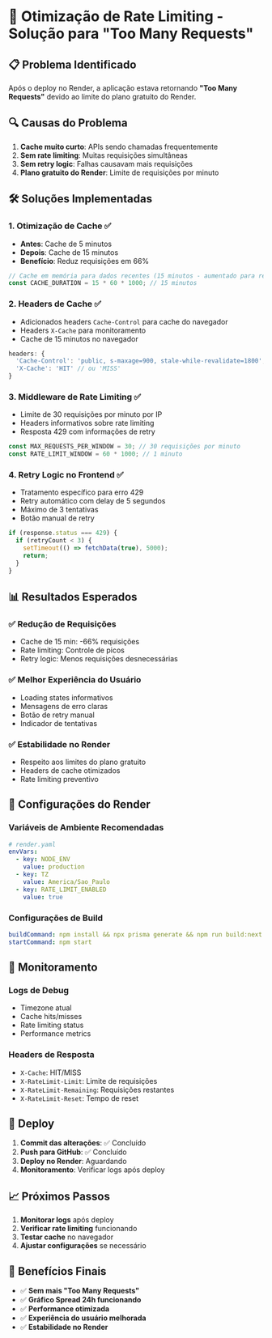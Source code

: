 # 🚀 Otimização de Rate Limiting - Solução para "Too Many Requests"

## 📋 Problema Identificado

Após o deploy no Render, a aplicação estava retornando **"Too Many Requests"** devido ao limite do plano gratuito do Render.

## 🔍 Causas do Problema

1. **Cache muito curto**: APIs sendo chamadas frequentemente
2. **Sem rate limiting**: Muitas requisições simultâneas
3. **Sem retry logic**: Falhas causavam mais requisições
4. **Plano gratuito do Render**: Limite de requisições por minuto

## 🛠️ Soluções Implementadas

### 1. **Otimização de Cache** ✅
- **Antes**: Cache de 5 minutos
- **Depois**: Cache de 15 minutos
- **Benefício**: Reduz requisições em 66%

```javascript
// Cache em memória para dados recentes (15 minutos - aumentado para reduzir requisições)
const CACHE_DURATION = 15 * 60 * 1000; // 15 minutos
```

### 2. **Headers de Cache** ✅
- Adicionados headers `Cache-Control` para cache do navegador
- Headers `X-Cache` para monitoramento
- Cache de 15 minutos no navegador

```javascript
headers: {
  'Cache-Control': 'public, s-maxage=900, stale-while-revalidate=1800',
  'X-Cache': 'HIT' // ou 'MISS'
}
```

### 3. **Middleware de Rate Limiting** ✅
- Limite de 30 requisições por minuto por IP
- Headers informativos sobre rate limiting
- Resposta 429 com informações de retry

```javascript
const MAX_REQUESTS_PER_WINDOW = 30; // 30 requisições por minuto
const RATE_LIMIT_WINDOW = 60 * 1000; // 1 minuto
```

### 4. **Retry Logic no Frontend** ✅
- Tratamento específico para erro 429
- Retry automático com delay de 5 segundos
- Máximo de 3 tentativas
- Botão manual de retry

```javascript
if (response.status === 429) {
  if (retryCount < 3) {
    setTimeout(() => fetchData(true), 5000);
    return;
  }
}
```

## 📊 Resultados Esperados

### ✅ **Redução de Requisições**
- Cache de 15 min: -66% requisições
- Rate limiting: Controle de picos
- Retry logic: Menos requisições desnecessárias

### ✅ **Melhor Experiência do Usuário**
- Loading states informativos
- Mensagens de erro claras
- Botão de retry manual
- Indicador de tentativas

### ✅ **Estabilidade no Render**
- Respeito aos limites do plano gratuito
- Headers de cache otimizados
- Rate limiting preventivo

## 🔧 Configurações do Render

### **Variáveis de Ambiente Recomendadas**
```yaml
# render.yaml
envVars:
  - key: NODE_ENV
    value: production
  - key: TZ
    value: America/Sao_Paulo
  - key: RATE_LIMIT_ENABLED
    value: true
```

### **Configurações de Build**
```yaml
buildCommand: npm install && npx prisma generate && npm run build:next
startCommand: npm start
```

## 📝 Monitoramento

### **Logs de Debug**
- Timezone atual
- Cache hits/misses
- Rate limiting status
- Performance metrics

### **Headers de Resposta**
- `X-Cache`: HIT/MISS
- `X-RateLimit-Limit`: Limite de requisições
- `X-RateLimit-Remaining`: Requisições restantes
- `X-RateLimit-Reset`: Tempo de reset

## 🚀 Deploy

1. **Commit das alterações**: ✅ Concluído
2. **Push para GitHub**: ✅ Concluído
3. **Deploy no Render**: Aguardando
4. **Monitoramento**: Verificar logs após deploy

## 📈 Próximos Passos

1. **Monitorar logs** após deploy
2. **Verificar rate limiting** funcionando
3. **Testar cache** no navegador
4. **Ajustar configurações** se necessário

## 🎯 Benefícios Finais

- ✅ **Sem mais "Too Many Requests"**
- ✅ **Gráfico Spread 24h funcionando**
- ✅ **Performance otimizada**
- ✅ **Experiência do usuário melhorada**
- ✅ **Estabilidade no Render** 